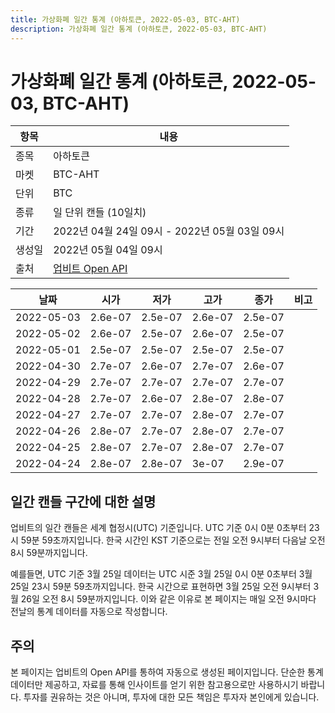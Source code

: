 ```yaml
---
title: 가상화폐 일간 통계 (아하토큰, 2022-05-03, BTC-AHT)
description: 가상화폐 일간 통계 (아하토큰, 2022-05-03, BTC-AHT)
---
```



가상화폐 일간 통계 (아하토큰, 2022-05-03, BTC-AHT)
===

|항목|내용|
|--|--|
|종목|아하토큰|
|마켓|BTC-AHT|
|단위|BTC|
|종류|일 단위 캔들 (10일치)|
|기간|2022년 04월 24일 09시 - 2022년 05월 03일 09시|
|생성일|2022년 05월 04일 09시|
|출처|[업비트 Open API](https://docs.upbit.com)|


|날짜|시가|저가|고가|종가|비고|
|--|--|--|--|--|--|
|2022-05-03|2.6e-07|2.5e-07|2.6e-07|2.5e-07|    |
|2022-05-02|2.6e-07|2.5e-07|2.6e-07|2.5e-07|    |
|2022-05-01|2.5e-07|2.5e-07|2.5e-07|2.5e-07|    |
|2022-04-30|2.7e-07|2.6e-07|2.7e-07|2.6e-07|    |
|2022-04-29|2.7e-07|2.7e-07|2.7e-07|2.7e-07|    |
|2022-04-28|2.7e-07|2.6e-07|2.8e-07|2.8e-07|    |
|2022-04-27|2.7e-07|2.7e-07|2.8e-07|2.7e-07|    |
|2022-04-26|2.8e-07|2.7e-07|2.8e-07|2.7e-07|    |
|2022-04-25|2.8e-07|2.7e-07|2.8e-07|2.7e-07|    |
|2022-04-24|2.8e-07|2.8e-07|3e-07|2.9e-07|    |


일간 캔들 구간에 대한 설명
---


업비트의 일간 캔들은 세계 협정시(UTC) 기준입니다. 
UTC 기준 0시 0분 0초부터 23시 59분 59초까지입니다. 
한국 시간인 KST 기준으로는 전일 오전 9시부터 다음날 오전 8시 59분까지입니다. 


예를들면, UTC 기준 3월 25일 데이터는 UTC 시준 3월 25일 0시 0분 0초부터 3월 25일 23시 59분 59초까지입니다. 
한국 시간으로 표현하면 3월 25일 오전 9시부터 3월 26일 오전 8시 59분까지입니다. 
이와 같은 이유로 본 페이지는 매일 오전 9시마다 전날의 통계 데이터를 자동으로 작성합니다. 


주의
---


본 페이지는 업비트의 Open API를 통하여 자동으로 생성된 페이지입니다. 
단순한 통계 데이터만 제공하고, 자료를 통해 인사이트를 얻기 위한 참고용으로만 사용하시기 바랍니다. 
투자를 권유하는 것은 아니며, 투자에 대한 모든 책임은 투자자 본인에게 있습니다. 

